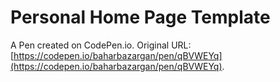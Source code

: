 # Personal Home Page  Template

A Pen created on CodePen.io. Original URL: [https://codepen.io/baharbazargan/pen/qBVWEYq](https://codepen.io/baharbazargan/pen/qBVWEYq).

